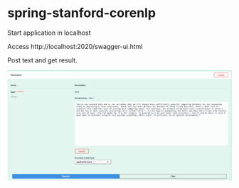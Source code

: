 # spring-stanford-corenlp

Start application in localhost

Access http://localhost:2020/swagger-ui.html

Post text and get result.


![Insert text](img/01.png)
